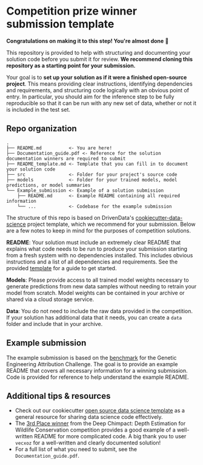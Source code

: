 # Competition prize winner submission template

**Congratulations on making it to this step! You're almost done** :tada:

This repository is provided to help with structuring and documenting your solution code before you submit it for review. **We recommend cloning this repository as a starting point for your submission.**

Your goal is to **set up your solution as if it were a finished open-source project**. This means providing clear instructions, identifying dependencies and requirements, and structuring code logically with an obvious point of entry. In particular, you should aim for the inference step to be fully reproducible so that it can be run with any new set of data, whether or not it is included in the test set.

## Repo organization
```
.
├── README.md          <- You are here!
├── Documentation_guide.pdf <- Reference for the solution documentation winners are required to submit
├── README_template.md <- Template that you can fill in to document your solution code
├── src                <- Folder for your project's source code
├── models             <- Folder for your trained models, model predictions, or model summaries
└── Example_submission <- Example of a solution submission
    ├── README.md      <- Example README containing all required information
    └── ...            <- Codebase for the example submission
```

The structure of this repo is based on DrivenData's [cookiecutter-data-science](https://github.com/drivendata/cookiecutter-data-science/tree/master/%7B%7B%20cookiecutter.repo_name%20%7D%7D) project template, which we recommend for your submission. Below are a few notes to keep in mind for the purposes of competition solutions.

**README**: Your solution must include an extremely clear README that explains what code needs to be run to produce your submission starting from a fresh system with no dependencies installed. This includes obvious instructions and a list of all dependencies and requirements. See the provided [template](https://github.com/drivendataorg/prize-winner-template/blob/main/README_template.md) for a guide to get started.

**Models**: Please provide access to all trained model weights necessary to generate predictions from new data samples without needing to retrain your model from scratch. Model weights can be contained in your archive or shared via a cloud storage service.

**Data**: You do not need to include the raw data provided in the competition. If your solution has additional data that it needs, you can create a `data` folder and include that in your archive.

## Example submission

The example submission is based on the [benchmark](https://www.drivendata.co/blog/genetic-attribution-benchmark/) for the Genetic Engineering Attribution Challenge. The goal is to provide an example README that covers all necessary information for a winning submission. Code is provided for reference to help understand the example README.

## Additional tips & resources

- Check out our cookiecutter [open source data science template](http://drivendata.github.io/cookiecutter-data-science/) as a general resource for sharing data science code effectively.
- The [3rd Place winner](https://github.com/drivendataorg/deep-chimpact-winners/tree/master/3rd%20Place) from the Deep Chimpact: Depth Estimation for Wildlife Conservation competition provides a good example of a well-written README for more complicated code. A big thank you to user `vecxoz` for a well-written and clearly documented solution!
- For a full list of what you need to submit, see the `Documentation_guide.pdf`.
